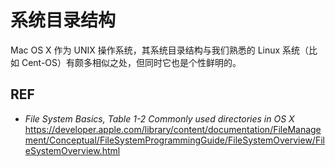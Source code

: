 #	系统目录结构

Mac OS X 作为 UNIX 操作系统，其系统目录结构与我们熟悉的 Linux 系统（比如 Cent-OS）有颇多相似之处，但同时它也是个性鲜明的。

##	REF

*	*File System Basics, Table 1-2  Commonly used directories in OS X*  
	https://developer.apple.com/library/content/documentation/FileManagement/Conceptual/FileSystemProgrammingGuide/FileSystemOverview/FileSystemOverview.html
